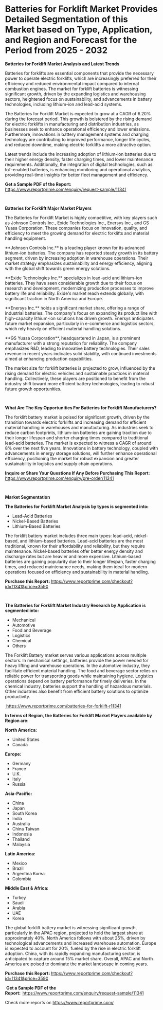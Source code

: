 <p><h1>Batteries for Forklift Market Provides Detailed Segmentation of this Market based on Type, Application, and Region and Forecast for the Period from 2025 - 2032</h1></p><p><strong>Batteries for Forklift Market Analysis and Latest Trends</strong></p>
<p><p>Batteries for forklifts are essential components that provide the necessary power to operate electric forklifts, which are increasingly preferred for their efficiency and reduced environmental impact compared to internal combustion engines. The market for forklift batteries is witnessing significant growth, driven by the expanding logistics and warehousing sectors, heightened focus on sustainability, and advancements in battery technologies, including lithium-ion and lead-acid systems.</p><p>The Batteries for Forklift Market is expected to grow at a CAGR of 6.20% during the forecast period. This growth is bolstered by the rising demand for electric forklifts in manufacturing and distribution industries, as businesses seek to enhance operational efficiency and lower emissions. Furthermore, innovations in battery management systems and charging technology are contributing to improved performance, longer life cycles, and reduced downtime, making electric forklifts a more attractive option.</p><p>Latest trends include the increasing adoption of lithium-ion batteries due to their higher energy density, faster charging times, and lower maintenance requirements. Additionally, the integration of digital technologies, such as IoT-enabled batteries, is enhancing monitoring and operational analytics, providing real-time insights for better fleet management and efficiency.</p></p>
<p><strong>Get a Sample PDF of the Report:&nbsp;</strong> <a href="https://www.reportprime.com/enquiry/request-sample/11341?utm_campaign=3431&utm_medium=2&utm_source=Github&utm_content=ia&utm_term=20032025&utm_id=batteries-for-forklift">https://www.reportprime.com/enquiry/request-sample/11341</a></p>
<p>&nbsp;</p>
<p><strong>Batteries for Forklift Major Market Players</strong></p>
<p><p>The Batteries for Forklift Market is highly competitive, with key players such as Johnson Controls Inc., Exide Technologies Inc., Enersys Inc., and GS Yuasa Corporation. These companies focus on innovation, quality, and efficiency to meet the growing demand for electric forklifts and material handling equipment.</p><p>**Johnson Controls Inc.** is a leading player known for its advanced lithium-ion batteries. The company has reported steady growth in its battery segment, driven by increasing adoption in warehouse operations. Their market strategy emphasizes sustainability and energy efficiency, aligning with the global shift towards green energy solutions.</p><p>**Exide Technologies Inc.** specializes in lead-acid and lithium-ion batteries. They have seen considerable growth due to their focus on research and development, modernizing production processes to improve battery life and reliability. Exide's market reach extends globally, with significant traction in North America and Europe.</p><p>**Enersys Inc.** holds a significant market share, offering a range of industrial batteries. The company's focus on expanding its product line with high-capacity lithium-ion solutions has driven growth. Enersys anticipates future market expansion, particularly in e-commerce and logistics sectors, which rely heavily on efficient material handling solutions.</p><p>**GS Yuasa Corporation**, headquartered in Japan, is a prominent manufacturer with a strong reputation for reliability. The company emphasizes R&D, leading to innovative battery technologies. Their sales revenue in recent years indicates solid stability, with continued investments aimed at enhancing production capabilities.</p><p>The market size for forklift batteries is projected to grow, influenced by the rising demand for electric vehicles and sustainable practices in material handling. Collectively, these players are positioned to benefit from the industry shift toward more efficient battery technologies, leading to robust future growth opportunities.</p></p>
<p>&nbsp;</p>
<p><strong>What Are The Key Opportunities For Batteries for Forklift Manufacturers?</strong></p>
<p><p>The forklift battery market is poised for significant growth, driven by the transition towards electric forklifts and increasing demand for efficient material handling in warehouses and manufacturing. As industries seek to reduce carbon footprints, lithium-ion batteries are gaining traction due to their longer lifespan and shorter charging times compared to traditional lead-acid batteries. The market is expected to witness a CAGR of around 8% over the next five years. Innovations in battery technology, coupled with advancements in energy storage solutions, will further enhance operational efficiency, positioning the market for robust expansion and greater sustainability in logistics and supply chain operations.</p></p>
<p><strong>Inquire or Share Your Questions If Any Before Purchasing This Report:</strong> <a href="https://www.reportprime.com/enquiry/pre-order/11341?utm_campaign=3431&utm_medium=2&utm_source=Github&utm_content=ia&utm_term=20032025&utm_id=batteries-for-forklift">https://www.reportprime.com/enquiry/pre-order/11341</a></p>
<p>&nbsp;</p>
<p><strong>Market Segmentation</strong></p>
<p><strong>The Batteries for Forklift Market Analysis by types is segmented into:</strong></p>
<p><ul><li>Lead-Acid Batteries</li><li>Nickel-Based Batteries</li><li>Lithium-Based Batteries</li></ul></p>
<p><p>The forklift battery market includes three main types: lead-acid, nickel-based, and lithium-based batteries. Lead-acid batteries are the most traditional, known for their affordability and reliability, but they require maintenance. Nickel-based batteries offer better energy density and discharge rates but are heavier and more expensive. Lithium-based batteries are gaining popularity due to their longer lifespan, faster charging times, and reduced maintenance needs, making them ideal for modern operations focused on efficiency and sustainability in material handling.</p></p>
<p><strong>Purchase this Report:&nbsp;</strong><a href="https://www.reportprime.com/checkout?id=11341&price=3590&utm_campaign=3431&utm_medium=2&utm_source=Github&utm_content=ia&utm_term=20032025&utm_id=batteries-for-forklift">https://www.reportprime.com/checkout?id=11341&price=3590</a></p>
<p>&nbsp;</p>
<p><strong>The Batteries for Forklift Market Industry Research by Application is segmented into:</strong></p>
<p><ul><li>Mechanical</li><li>Automotive</li><li>Food and Beverage</li><li>Logistics</li><li>Chemical</li><li>Others</li></ul></p>
<p><p>The Forklift Battery market serves various applications across multiple sectors. In mechanical settings, batteries provide the power needed for heavy lifting and warehouse operations. In the automotive industry, they facilitate efficient material handling. The food and beverage sector relies on reliable power for transporting goods while maintaining hygiene. Logistics operations depend on battery performance for timely deliveries. In the chemical industry, batteries support the handling of hazardous materials. Other industries also benefit from efficient battery solutions to optimize productivity.</p></p>
<p><a href="https://www.reportprime.com/batteries-for-forklift-r11341?utm_campaign=3431&utm_medium=2&utm_source=Github&utm_content=ia&utm_term=20032025&utm_id=batteries-for-forklift">&nbsp;https://www.reportprime.com/batteries-for-forklift-r11341</a></p>
<p><strong>In terms of Region, the Batteries for Forklift Market Players available by Region are:</strong></p>
<p>
    <p> <strong> North America: </strong>
        <ul>
            <li>United States</li>
            <li>Canada</li>
        </ul>
        </p> 
    <p> <strong> Europe: </strong>
        <ul>
            <li>Germany</li>
            <li>France</li>
            <li>U.K.</li>
            <li>Italy</li>
            <li>Russia</li>
        </ul>
        </p> 
    <p> <strong> Asia-Pacific: </strong>
        <ul>
            <li>China</li>
            <li>Japan</li>
            <li>South Korea</li>
            <li>India</li>
            <li>Australia</li>
            <li>China Taiwan</li>
            <li>Indonesia</li>
            <li>Thailand</li>
            <li>Malaysia</li>
        </ul>
        </p> 
    <p> <strong> Latin America: </strong>
        <ul>
            <li>Mexico</li>
            <li>Brazil</li>
            <li>Argentina Korea</li>
            <li>Colombia</li>
        </ul>
        </p> 
    <p> <strong> Middle East & Africa: </strong>
        <ul>
            <li>Turkey</li>
            <li>Saudi</li>
            <li>Arabia</li>
            <li>UAE</li>
            <li>Korea</li>
        </ul>
    </p>
    </p>
<p><p>The global forklift battery market is witnessing significant growth, particularly in the APAC region, projected to hold the largest share at approximately 40%. North America follows with about 25%, driven by technological advancements and increased warehouse automation. Europe is expected to account for 20%, fueled by the rise in electric forklift adoption. China, with its rapidly expanding manufacturing sector, is anticipated to capture around 15% market share. Overall, APAC and North America are poised to dominate the market landscape in coming years.</p></p>
<p><strong>Purchase this Report: </strong><a href="https://www.reportprime.com/checkout?id=11341&price=3590&utm_campaign=3431&utm_medium=2&utm_source=Github&utm_content=ia&utm_term=20032025&utm_id=batteries-for-forklift">https://www.reportprime.com/checkout?id=11341&price=3590</a></p>
<p>&nbsp;<strong>Get a Sample PDF of the Report:&nbsp;&nbsp;</strong><a href="https://www.reportprime.com/enquiry/request-sample/11341?utm_campaign=3431&utm_medium=2&utm_source=Github&utm_content=ia&utm_term=20032025&utm_id=batteries-for-forklift">https://www.reportprime.com/enquiry/request-sample/11341</a></p>
<p><strong></strong></p>
<p>Check more reports on <a href="https://www.reportprime.com/?utm_campaign=3431&utm_medium=2&utm_source=Github&utm_content=ia&utm_term=20032025&utm_id=batteries-for-forklift">https://www.reportprime.com/</a></p>